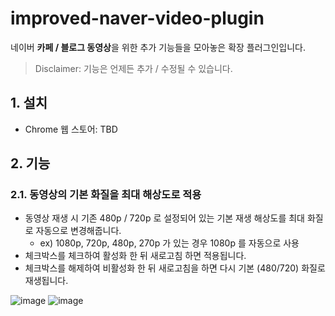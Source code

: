 # improved-naver-video-plugin
네이버 **카페 / 블로그 동영상**을 위한 추가 기능들을 모아놓은 확장 플러그인입니다.

>Disclaimer: 기능은 언제든 추가 / 수정될 수 있습니다.


## 1. 설치
- Chrome 웹 스토어: TBD

## 2. 기능

### 2.1. 동영상의 기본 화질을 최대 해상도로 적용
- 동영상 재생 시 기존 480p / 720p 로 설정되어 있는 기본 재생 해상도를 최대 화질로 자동으로 변경해줍니다.
    - ex) 1080p, 720p, 480p, 270p 가 있는 경우 1080p 를 자동으로 사용
- 체크박스를 체크하여 활성화 한 뒤 새로고침 하면 적용됩니다.
- 체크박스를 해제하여 비활성화 한 뒤 새로고침을 하면 다시 기본 (480/720) 화질로 재생됩니다.

![image](https://github.com/occidere/improved-naver-video-plugin/assets/20942871/fa254860-7eef-4e9c-9041-d794c0d7e436)
![image](https://github.com/occidere/improved-naver-video-plugin/assets/20942871/e0bc9fe3-fcc4-44a5-99ff-840403716eaa)